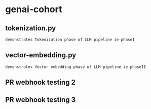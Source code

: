 # genai-cohort

## tokenization.py
    demonstrates Tokenization phase of LLM pipeline ie phaseI

## vector-embedding.py
    demonstrates Vector embedding phase of LLM pipeline ie phaseII


## PR webhook testing 2
## PR webhook testing 3

